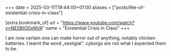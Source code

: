 +++
date = 2025-03-11T19:44:00+01:00
aliases = ["posts/like-of-existential-crisis-in-class"]

[extra.bookmark_of]
url = "https://www.youtube.com/watch?v=NESBtODxNVA"
name = "Existential Crisis in Class"
+++

I am now certain one can make horror out of anything, notably chicken
batteries. I learnt the word „vestigial“. cyborgs are not what I
expected them to be.
<!-- more -->
